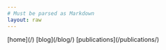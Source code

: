 ```yaml
---
# Must be parsed as Markdown
layout: raw
---
```

<div class="navbar">
[home](/)
[blog](/blog/)
[publications](/publications/)
</div>
